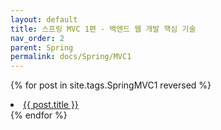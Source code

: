 ```yaml
---
layout: default
title: 스프링 MVC 1편 - 백엔드 웹 개발 핵심 기술
nav_order: 2
parent: Spring
permalink: docs/Spring/MVC1
---
```



{% for post in site.tags.SpringMVC1 reversed %}
  <li><a href="{{ post.url }}">{{ post.title }}</a></li>
{% endfor %}